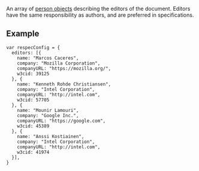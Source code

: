 An array of [person objects](person) describing the editors of the document. Editors have the same responsibility as authors, and are preferred in specifications. 

## Example
```JS
var respecConfig = {
  editors: [{
    name: "Marcos Caceres",
    company: "Mozilla Corporation",
    companyURL: "https://mozilla.org/",
    w3cid: 39125
  }, {
    name: "Kenneth Rohde Christiansen",
    company: "Intel Corporation",
    companyURL: "http://intel.com",
    w3cid: 57705
  }, {
    name: "Mounir Lamouri",
    company: "Google Inc.",
    companyURL: "https://google.com",
    w3cid: 45389
  }, {
    name: "Anssi Kostiainen",
    company: "Intel Corporation",
    companyURL: "http://intel.com",
    w3cid: 41974
  }],
}
```

